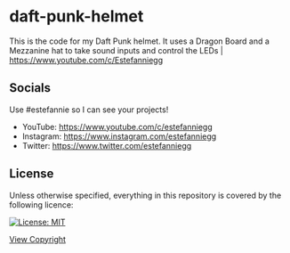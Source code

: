 # daft-punk-helmet
This is the code for my Daft Punk helmet. It uses a Dragon Board and a Mezzanine hat to take sound inputs and control the LEDs | https://www.youtube.com/c/Estefanniegg

## Socials

Use #estefannie so I can see your projects! 

- YouTube: https://www.youtube.com/c/estefanniegg
- Instagram: https://www.instagram.com/estefanniegg
- Twitter: https://www.twitter.com/estefanniegg

## License

Unless otherwise specified, everything in this repository is covered by the following licence:

[![License: MIT](https://img.shields.io/badge/License-MIT-yellow.svg)](https://opensource.org/licenses/MIT)

[View Copyright](Copyright.md)

